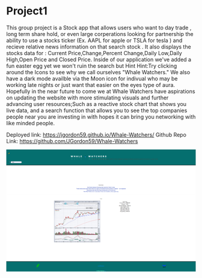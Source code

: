 # Project1
This group project is a Stock app that allows users who want to day trade , long term share hold, or even large corperations looking for partnership the ability to use  a stocks ticker (Ex. AAPL for apple or TSLA for tesla ) and recieve relative news information on that search stock . It also displays the stocks data for : Current Price,Change,Percent Change,Daily Low,Daily High,Open Price and Closed Price. Inside of our application we've added a fun easter egg yet we won't ruin the search but Hint Hint:Try clicking around the Icons to see why we call ourselves "Whale Watchers." We also have a dark mode availble via the Moon icon for indivual who may be working late nights or just want that easier on the eyes type of aura.
Hopefully in the near future to come we at Whale Watchers have aspirations on updating the website with more stimulating visuals and further advancing user resources;Such as a reactive stock chart that shows you live data, and a search function that allows you to see the top companies people near you are investing in with hopes it can bring you networking with like minded people. 



Deployed link: https://jgordon59.github.io/Whale-Watchers/
Github Repo Link: https://github.com/JGordon59/Whale-Watchers

<img src="./assets/images/Whale-Watchers.png">